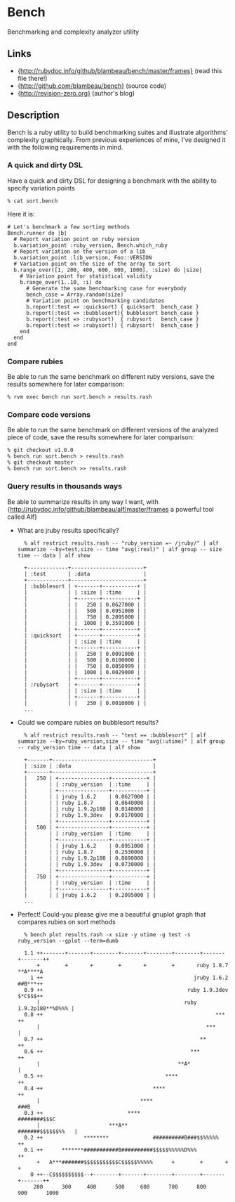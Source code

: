 # Bench

Benchmarking and complexity analyzer utility

## Links

* {http://rubydoc.info/github/blambeau/bench/master/frames} (read this file there!)
* {http://github.com/blambeau/bench} (source code)
* {http://revision-zero.org} (author's blog)

## Description

Bench is a ruby utility to build benchmarking suites and illustrate algorithms' 
complexity graphically. From previous experiences of mine, I've designed it with
the following requirements in mind.

### A quick and dirty DSL

Have a quick and dirty DSL for designing a benchmark with the ability to specify 
variation points

    % cat sort.bench

Here it is:

    # Let's benchmark a few sorting methods
    Bench.runner do |b|
      # Report variation point on ruby version
      b.variation_point :ruby_version, Bench.which_ruby
      # Report variation on the version of a lib
      b.variation_point :lib_version, Foo::VERSION
      # Variation point on the size of the array to sort
      b.range_over([1, 200, 400, 600, 800, 1000], :size) do |size|
        # Variation point for statistical validity
        b.range_over(1..10, :i) do
          # Generate the same benchmarking case for everybody
          bench_case = Array.random(size)
          # Variation point on benchmarking candidates
          b.report(:test => :quicksort) { quicksort  bench_case }
          b.report(:test => :bubblesort){ bubblesort bench_case }
          b.report(:test => :rubysort)  { rubysort   bench_case }
          b.report(:test => :rubysort!) { rubysort!  bench_case }
        end
      end
    end

### Compare rubies

Be able to run the same benchmark on different ruby versions, save the results
somewhere for later comparison:
  
    % rvm exec bench run sort.bench > results.rash

### Compare code versions
      
Be able to run the same benchmark on different versions of the analyzed piece
of code, save the results somewhere for later comparison:
  
    % git checkout v1.0.0
    % bench run sort.bench > results.rash
    % git checkout master
    % bench run sort.bench >> results.rash

### Query results in thousands ways

Be able to summarize results in any way I want, with 
{http://rubydoc.info/github/blambeau/alf/master/frames a powerful tool called Alf}
  
* What are jruby results specifically?

        % alf restrict results.rash -- "ruby_version =~ /jruby/" | alf summarize --by=test,size -- time "avg(:real)" | alf group -- size time -- data | alf show
        
        +-------------+-----------------------+
        | :test       | :data                 |
        +-------------+-----------------------+
        | :bubblesort | +-------+-----------+ |
        |             | | :size | :time     | |
        |             | +-------+-----------+ |
        |             | |   250 | 0.0627000 | |
        |             | |   500 | 0.0951000 | |
        |             | |   750 | 0.2095000 | |
        |             | |  1000 | 0.3591000 | |
        |             | +-------+-----------+ |
        | :quicksort  | +-------+-----------+ |
        |             | | :size | :time     | |
        |             | +-------+-----------+ |
        |             | |   250 | 0.0091000 | |
        |             | |   500 | 0.0100000 | |
        |             | |   750 | 0.0050999 | |
        |             | |  1000 | 0.0029000 | |
        |             | +-------+-----------+ |
        | :rubysort   | +-------+-----------+ |
        |             | | :size | :time     | |
        |             | +-------+-----------+ |
        |             | |   250 | 0.0010000 | |
        ...
      
* Could we compare rubies on bubblesort results?

        % alf restrict results.rash -- "test == :bubblesort" | alf summarize --by=ruby_version,size -- time "avg(:utime)" | alf group -- ruby_version time -- data | alf show
        
        +-------+--------------------------------+
        | :size | :data                          |
        +-------+--------------------------------+
        |   250 | +----------------+-----------+ |
        |       | | :ruby_version  | :time     | |
        |       | +----------------+-----------+ |
        |       | | jruby 1.6.2    | 0.0627000 | |
        |       | | ruby 1.8.7     | 0.0640000 | |
        |       | | ruby 1.9.2p180 | 0.0140000 | |
        |       | | ruby 1.9.3dev  | 0.0170000 | |
        |       | +----------------+-----------+ |
        |   500 | +----------------+-----------+ |
        |       | | :ruby_version  | :time     | |
        |       | +----------------+-----------+ |
        |       | | jruby 1.6.2    | 0.0951000 | |
        |       | | ruby 1.8.7     | 0.2530000 | |
        |       | | ruby 1.9.2p180 | 0.0690000 | |
        |       | | ruby 1.9.3dev  | 0.0730000 | |
        |       | +----------------+-----------+ |
        |   750 | +----------------+-----------+ |
        |       | | :ruby_version  | :time     | |
        |       | +----------------+-----------+ |
        |       | | jruby 1.6.2    | 0.2095000 | |
        ...
      
* Perfect! Could-you please give me a beautiful gnuplot graph that compares rubies 
  on sort methods
  
        % bench plot results.rash -x size -y utime -g test -s ruby_version --gplot --term=dumb
        
        1.1 ++-------+-------+--------+-------+--------+--------+-------+-------++
            +        +       +        +       +        +       ruby 1.8.7 **A****A
          1 ++                                                jruby 1.6.2 ##B***++
        0.9 ++                                              ruby 1.9.3dev $*C$$$++
            |                                              ruby 1.9.2p180**%D%%% |
        0.8 ++                                                       ***        ++
            |                                                     ***            |
        0.7 ++                                                  **              ++
        0.6 ++                                               ***                ++
            |                                            **A*                    |
        0.5 ++                                       ****                       ++
        0.4 ++                                   ****                           ++
            |                                ****                             ###B
        0.3 ++                           ****                         ########$$$C
            |                      ***A**                      #######$$$$$$%%   |
        0.2 ++             ********              ##########B###$$%%%%%          ++
        0.1 ++      *******###########B##########$$$$$%%%%%D%%%                 ++
            +   A***#######$$$$$$$$$$$C$$$$$%%%%%      +        +       +        +
          0 ++--C$$$$$$$$$$--+--------+-------+--------+--------+-------+-------++
           200      300     400      500     600      700      800     900      1000
       
